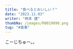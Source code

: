 ```yaml
---
title: "食べるとおいしい？"
date: "2023.11.03"
writer: "柿本 建"
thumbNa: /images/R0019098.png
tug: "#食事"
---
```

 
 こーじちゅー。。

<!--
のび太「この栗まんじゅう、食べるとうまいけど無くなるだろ。食べないと無くならないけど、うまくないだろ。食べても無くならないようにできないかなあ・・・」 

 

これは漫画『ドラえもん』のバイバインの回でのび太が栗まんじゅうを食べるに際して発言です。 

 

みなさんはこのことばを聞いて（読んで）どう感じましたか？ 

 

まずのび太は「うまい」という表現を使っています。うまいとはしばしば味覚で言われる五味のどれにも相当しないと思われます。五味のひとつの「旨み」とはカツオやコンブ、シイタケ等から取れるアミノ酸と核酸のことを指すのではなく、栗まんじゅう全体のあじの評価について言っているものと思われます。 

-->